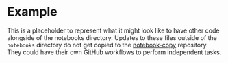 # Example

This is a placeholder to represent what it might look like to have other
code alongside of the notebooks directory. Updates to these files outside
of the `notebooks` directory do not get copied to the [notebook-copy](https://github.com/dacharyc/notebook-copy)
repository. They could have their own GitHub workflows to perform independent
tasks.
